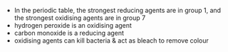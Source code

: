 * In the periodic table, the strongest reducing agents are in group 1, and the strongest oxidising agents are in group 7
* hydrogen peroxide is an oxidising agent
* carbon monoxide is a reducing agent
* oxidising agents can kill bacteria & act as bleach to remove colour
